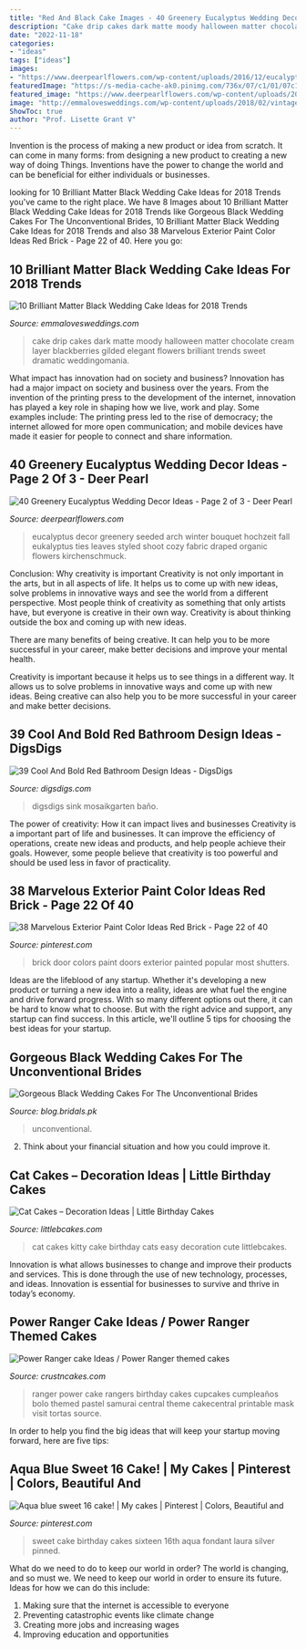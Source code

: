 ```yaml
---
title: "Red And Black Cake Images - 40 Greenery Eucalyptus Wedding Decor Ideas"
description: "Cake drip cakes dark matte moody halloween matter chocolate cream layer blackberries gilded elegant flowers brilliant trends sweet dramatic weddingomania"
date: "2022-11-18"
categories:
- "ideas"
tags: ["ideas"]
images:
- "https://www.deerpearlflowers.com/wp-content/uploads/2016/12/eucalyptus-leaves-wedding-details.jpg"
featuredImage: "https://s-media-cache-ak0.pinimg.com/736x/07/c1/01/07c1017e464c70ffd0c43c0ef98b3198.jpg"
featured_image: "https://www.deerpearlflowers.com/wp-content/uploads/2016/12/eucalyptus-leaves-wedding-details.jpg"
image: "http://emmalovesweddings.com/wp-content/uploads/2018/02/vintage-matter-black-wedding-cake-ideas.jpg"
ShowToc: true
author: "Prof. Lisette Grant V"
---
```



Invention is the process of making a new product or idea from scratch. It can come in many forms: from designing a new product to creating a new way of doing Things. Inventions have the power to change the world and can be beneficial for either individuals or businesses.

	

		
looking for 10 Brilliant Matter Black Wedding Cake Ideas for 2018 Trends you've came to the right place. We have 8 Images about 10 Brilliant Matter Black Wedding Cake Ideas for 2018 Trends like Gorgeous Black Wedding Cakes For The Unconventional Brides, 10 Brilliant Matter Black Wedding Cake Ideas for 2018 Trends and also 38 Marvelous Exterior Paint Color Ideas Red Brick - Page 22 of 40. Here you go:
		
    
## 10 Brilliant Matter Black Wedding Cake Ideas For 2018 Trends

<img loading=lazy src="http://emmalovesweddings.com/wp-content/uploads/2018/02/vintage-matter-black-wedding-cake-ideas.jpg" onerror="this.onerror=null;this.src='https://tse1.mm.bing.net/th?id=OIP.oD1ZlPqq1ftZYhq4TkJnoAHaKj&amp;pid=15.1';" alt="10 Brilliant Matter Black Wedding Cake Ideas for 2018 Trends">

_Source: emmalovesweddings.com_

>cake drip cakes dark matte moody halloween matter chocolate cream layer blackberries gilded elegant flowers brilliant trends sweet dramatic weddingomania. 

	

What impact has innovation had on society and business?
Innovation has had a major impact on society and business over the years. From the invention of the printing press to the development of the internet, innovation has played a key role in shaping how we live, work and play. Some examples include: The printing press led to the rise of democracy; the internet allowed for more open communication; and mobile devices have made it easier for people to connect and share information.

    
## 40 Greenery Eucalyptus Wedding Decor Ideas - Page 2 Of 3 - Deer Pearl

<img loading=lazy src="https://www.deerpearlflowers.com/wp-content/uploads/2016/12/eucalyptus-leaves-wedding-details.jpg" onerror="this.onerror=null;this.src='https://tse3.mm.bing.net/th?id=OIP.-zGyOuC4HErOIV08VTL-twHaLH&amp;pid=15.1';" alt="40 Greenery Eucalyptus Wedding Decor Ideas - Page 2 of 3 - Deer Pearl">

_Source: deerpearlflowers.com_

>eucalyptus decor greenery seeded arch winter bouquet hochzeit fall eukalyptus ties leaves styled shoot cozy fabric draped organic flowers kirchenschmuck. 

	

Conclusion: Why creativity is important
Creativity is not only important in the arts, but in all aspects of life. It helps us to come up with new ideas, solve problems in innovative ways and see the world from a different perspective.
Most people think of creativity as something that only artists have, but everyone is creative in their own way. Creativity is about thinking outside the box and coming up with new ideas.

There are many benefits of being creative. It can help you to be more successful in your career, make better decisions and improve your mental health.

Creativity is important because it helps us to see things in a different way. It allows us to solve problems in innovative ways and come up with new ideas. Being creative can also help you to be more successful in your career and make better decisions.

    
## 39 Cool And Bold Red Bathroom Design Ideas - DigsDigs

<img loading=lazy src="https://www.digsdigs.com/photos/red-bathroom-design-ideas-27.jpg" onerror="this.onerror=null;this.src='https://tse4.mm.bing.net/th?id=OIP.raVCIgTiyF8Hy3evHeu-GAHaJ4&amp;pid=15.1';" alt="39 Cool And Bold Red Bathroom Design Ideas - DigsDigs">

_Source: digsdigs.com_

>digsdigs sink mosaikgarten baño. 

	

The power of creativity: How it can impact lives and businesses
Creativity is a important part of life and businesses. It can improve the efficiency of operations, create new ideas and products, and help people achieve their goals. However, some people believe that creativity is too powerful and should be used less in favor of practicality.

    
## 38 Marvelous Exterior Paint Color Ideas Red Brick - Page 22 Of 40

<img loading=lazy src="https://i.pinimg.com/736x/cf/d1/75/cfd17527da75b16bca14fa78f0c627c5.jpg" onerror="this.onerror=null;this.src='https://tse4.mm.bing.net/th?id=OIP.LnKUUzGlZ1PasHBby0OOEwHaK0&amp;pid=15.1';" alt="38 Marvelous Exterior Paint Color Ideas Red Brick - Page 22 of 40">

_Source: pinterest.com_

>brick door colors paint doors exterior painted popular most shutters. 

	

Ideas are the lifeblood of any startup. Whether it's developing a new product or turning a new idea into a reality, ideas are what fuel the engine and drive forward progress. With so many different options out there, it can be hard to know what to choose. But with the right advice and support, any startup can find success. In this article, we'll outline 5 tips for choosing the best ideas for your startup.

    
## Gorgeous Black Wedding Cakes For The Unconventional Brides

<img loading=lazy src="https://blog.bridals.pk/wp-content/uploads/2019/02/Black-wedding-cake-11-min.jpg" onerror="this.onerror=null;this.src='https://tse4.mm.bing.net/th?id=OIP.eh04JpbSmyEvXlWZGAQElAHaLH&amp;pid=15.1';" alt="Gorgeous Black Wedding Cakes For The Unconventional Brides">

_Source: blog.bridals.pk_

>unconventional. 

	

2. Think about your financial situation and how you could improve it.

    
## Cat Cakes – Decoration Ideas | Little Birthday Cakes

<img loading=lazy src="http://www.littlebcakes.com/wp-content/uploads/2014/01/Kitty-Cat-Cakes-760x1024.jpg" onerror="this.onerror=null;this.src='https://tse2.mm.bing.net/th?id=OIP.l4KHsdZxZ2VTkj9qHqOFnwHaJ-&amp;pid=15.1';" alt="Cat Cakes – Decoration Ideas | Little Birthday Cakes">

_Source: littlebcakes.com_

>cat cakes kitty cake birthday cats easy decoration cute littlebcakes. 

	

Innovation is what allows businesses to change and improve their products and services. This is done through the use of new technology, processes, and ideas. Innovation is essential for businesses to survive and thrive in today’s economy.

    
## Power Ranger Cake Ideas / Power Ranger Themed Cakes

<img loading=lazy src="http://www.crustncakes.com/blog/wp-content/uploads/2015/11/bb4bfb7da55c7b1e43d491b1c6ab1438.jpg" onerror="this.onerror=null;this.src='https://tse4.mm.bing.net/th?id=OIP.5cjSF9OSCVgx1XP0DTw-ZQHaLH&amp;pid=15.1';" alt="Power Ranger cake Ideas / Power Ranger themed cakes">

_Source: crustncakes.com_

>ranger power cake rangers birthday cakes cupcakes cumpleaños bolo themed pastel samurai central theme cakecentral printable mask visit tortas source. 

	

In order to help you find the big ideas that will keep your startup moving forward, here are five tips: 

    
## Aqua Blue Sweet 16 Cake! | My Cakes | Pinterest | Colors, Beautiful And

<img loading=lazy src="https://s-media-cache-ak0.pinimg.com/736x/07/c1/01/07c1017e464c70ffd0c43c0ef98b3198.jpg" onerror="this.onerror=null;this.src='https://tse2.mm.bing.net/th?id=OIP.HvxCbXvTcdS5G5oMEG8mQgHaJ4&amp;pid=15.1';" alt="Aqua blue sweet 16 cake! | My cakes | Pinterest | Colors, Beautiful and">

_Source: pinterest.com_

>sweet cake birthday cakes sixteen 16th aqua fondant laura silver pinned. 

	

What do we need to do to keep our world in order?
The world is changing, and so must we. We need to keep our world in order to ensure its future. Ideas for how we can do this include: 
1. Making sure that the internet is accessible to everyone 
2. Preventing catastrophic events like climate change 
3. Creating more jobs and increasing wages 
4. Improving education and opportunities 


